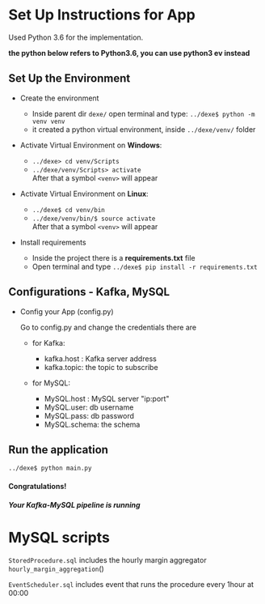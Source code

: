 # Set Up Instructions for App

Used Python 3.6 for the implementation.

**the python below refers to Python3.6, you can use python3 ev instead**<br>

## Set Up the Environment

- Create the environment <br>
    - Inside parent dir ``dexe/`` open terminal and type:
    ``../dexe$ python -m venv venv``<br>
    - it created a python virtual environment, inside ``../dexe/venv/`` folder <br>

- Activate Virtual Environment on **Windows**: <br>
    - ``../dexe> cd venv/Scripts``<br>
    - ``../dexe/venv/Scripts> activate``<br>
    After that a symbol ``<venv>`` will appear

- Activate Virtual Environment on **Linux**: <br>
    - ``../dexe$ cd venv/bin``<br>
    - ``../dexe/venv/bin/$ source activate``<br>
    After that a symbol ``<venv>`` will appear

- Install requirements <br>
    - Inside the project there is a **requirements.txt** file <br>
    - Open terminal and type ``../dexe$ pip install -r requirements.txt``

## Configurations - Kafka, MySQL

- Config your App (config.py) <br>
    
    Go to config.py and change the credentials there are
    
    - for Kafka: <br>
        - kafka.host : Kafka server address
        - kafka.topic: the topic to subscribe
            
    - for MySQL: <br>
        - MySQL.host : MySQL server "ip:port"
        - MySQL.user: db username
        - MySQL.pass: db password
        - MySQL.schema: the schema

## Run the application

    ../dexe$ python main.py

 
#### Congratulations!
##### Your Kafka-MySQL pipeline is running

# MySQL scripts
`StoredProcedure.sql` includes the hourly margin aggregator `hourly_margin_aggregation`()

`EventScheduler.sql` includes event that runs the procedure every 1hour at 00:00